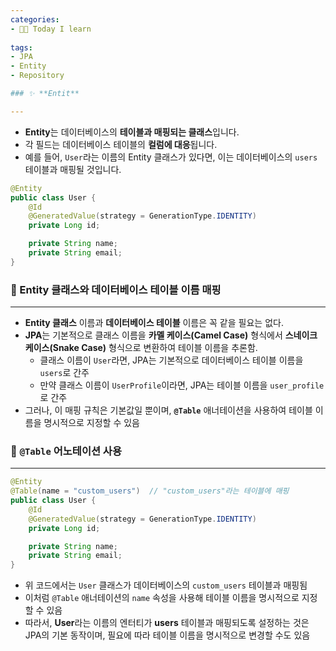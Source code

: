 ```yaml
---
categories:
- 👩‍💻 Today I learn
  
tags:
- JPA
- Entity
- Repository

### ✨ **Entit**

---
```

- **Entity**는 데이터베이스의 **테이블과 매핑되는 클래스**입니다.
- 각 필드는 데이터베이스 테이블의 **컬럼에 대응**됩니다.
- 예를 들어, `User`라는 이름의 Entity 클래스가 있다면, 이는 데이터베이스의 `users` 테이블과 매핑될 것입니다.

```java
@Entity
public class User {
    @Id
    @GeneratedValue(strategy = GenerationType.IDENTITY)
    private Long id;

    private String name;
    private String email;
}

```

### 📌 Entity 클래스와 데이터베이스 테이블 이름 매핑

---

- **Entity 클래스** 이름과 **데이터베이스 테이블** 이름은 꼭 같을 필요는 없다.
- **JPA**는 기본적으로 클래스 이름을 **카멜 케이스(Camel Case)** 형식에서 **스네이크 케이스(Snake Case)** 형식으로 변환하여 테이블 이름을 추론함.
    - 클래스 이름이 `User`라면, JPA는 기본적으로 데이터베이스 테이블 이름을 `users`로 간주
    - 만약 클래스 이름이 `UserProfile`이라면, JPA는 테이블 이름을 `user_profile`로 간주
- 그러나, 이 매핑 규칙은 기본값일 뿐이며, **`@Table`** 애너테이션을 사용하여 테이블 이름을 명시적으로 지정할 수 있음

### 📌 **`@Table`** 어노테이션 사용

---

```java
@Entity
@Table(name = "custom_users")  // "custom_users"라는 테이블에 매핑
public class User {
    @Id
    @GeneratedValue(strategy = GenerationType.IDENTITY)
    private Long id;

    private String name;
    private String email;
}

```

- 위 코드에서는 `User` 클래스가 데이터베이스의 `custom_users` 테이블과 매핑됨
- 이처럼 `@Table` 애너테이션의 `name` 속성을 사용해 테이블 이름을 명시적으로 지정할 수 있음
- 따라서, **User**라는 이름의 엔터티가 **users** 테이블과 매핑되도록 설정하는 것은 JPA의 기본 동작이며, 필요에 따라 테이블 이름을 명시적으로 변경할 수도 있음
